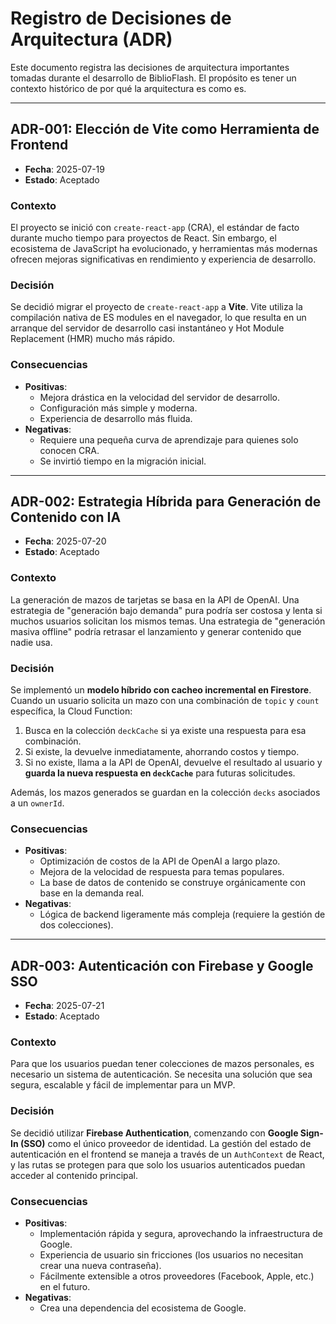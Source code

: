 # Registro de Decisiones de Arquitectura (ADR)

Este documento registra las decisiones de arquitectura importantes tomadas durante el desarrollo de BiblioFlash. El propósito es tener un contexto histórico de por qué la arquitectura es como es.

---

## ADR-001: Elección de Vite como Herramienta de Frontend

- **Fecha**: 2025-07-19
- **Estado**: Aceptado

### Contexto

El proyecto se inició con `create-react-app` (CRA), el estándar de facto durante mucho tiempo para proyectos de React. Sin embargo, el ecosistema de JavaScript ha evolucionado, y herramientas más modernas ofrecen mejoras significativas en rendimiento y experiencia de desarrollo.

### Decisión

Se decidió migrar el proyecto de `create-react-app` a **Vite**. Vite utiliza la compilación nativa de ES modules en el navegador, lo que resulta en un arranque del servidor de desarrollo casi instantáneo y Hot Module Replacement (HMR) mucho más rápido.

### Consecuencias

- **Positivas**:
  - Mejora drástica en la velocidad del servidor de desarrollo.
  - Configuración más simple y moderna.
  - Experiencia de desarrollo más fluida.
- **Negativas**:
  - Requiere una pequeña curva de aprendizaje para quienes solo conocen CRA.
  - Se invirtió tiempo en la migración inicial.

---

## ADR-002: Estrategia Híbrida para Generación de Contenido con IA

- **Fecha**: 2025-07-20
- **Estado**: Aceptado

### Contexto

La generación de mazos de tarjetas se basa en la API de OpenAI. Una estrategia de "generación bajo demanda" pura podría ser costosa y lenta si muchos usuarios solicitan los mismos temas. Una estrategia de "generación masiva offline" podría retrasar el lanzamiento y generar contenido que nadie usa.

### Decisión

Se implementó un **modelo híbrido con cacheo incremental en Firestore**. Cuando un usuario solicita un mazo con una combinación de `topic` y `count` específica, la Cloud Function:
1.  Busca en la colección `deckCache` si ya existe una respuesta para esa combinación.
2.  Si existe, la devuelve inmediatamente, ahorrando costos y tiempo.
3.  Si no existe, llama a la API de OpenAI, devuelve el resultado al usuario y **guarda la nueva respuesta en `deckCache`** para futuras solicitudes.

Además, los mazos generados se guardan en la colección `decks` asociados a un `ownerId`.

### Consecuencias

- **Positivas**:
  - Optimización de costos de la API de OpenAI a largo plazo.
  - Mejora de la velocidad de respuesta para temas populares.
  - La base de datos de contenido se construye orgánicamente con base en la demanda real.
- **Negativas**:
  - Lógica de backend ligeramente más compleja (requiere la gestión de dos colecciones).

---

## ADR-003: Autenticación con Firebase y Google SSO

- **Fecha**: 2025-07-21
- **Estado**: Aceptado

### Contexto

Para que los usuarios puedan tener colecciones de mazos personales, es necesario un sistema de autenticación. Se necesita una solución que sea segura, escalable y fácil de implementar para un MVP.

### Decisión

Se decidió utilizar **Firebase Authentication**, comenzando con **Google Sign-In (SSO)** como el único proveedor de identidad. La gestión del estado de autenticación en el frontend se maneja a través de un `AuthContext` de React, y las rutas se protegen para que solo los usuarios autenticados puedan acceder al contenido principal.

### Consecuencias

- **Positivas**:
  - Implementación rápida y segura, aprovechando la infraestructura de Google.
  - Experiencia de usuario sin fricciones (los usuarios no necesitan crear una nueva contraseña).
  - Fácilmente extensible a otros proveedores (Facebook, Apple, etc.) en el futuro.
- **Negativas**:
  - Crea una dependencia del ecosistema de Google.
